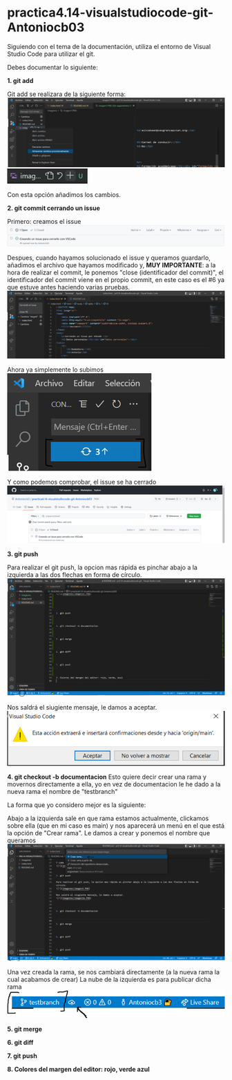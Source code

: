 # practica4.14-visualstudiocode-git-Antoniocb03

Siguiendo con el tema de la documentación, utiliza el entorno de Visual Studio Code para utilizar el git.

Debes documentar lo siguiente:

**1. git add**

Git add se realizara de la siguiente forma:
![?](imagenes/imagen1.PNG)
![?](imagenes/imagen1a.PNG)

Con esta opción añadimos los cambios.

**2. git commit cerrando un issue**

Primero: creamos el issue
![?](imagenes/imagen2.PNG)

Despues, cuando hayamos solucionado el issue y queramos guardarlo, añadimos el archivo que hayamos modificado y, **MUY IMPORTANTE**: a la hora de realizar el commit, le ponemos "close (identificador del commit)", el identificador del commit viene en el propio commit, en este caso es el #6 ya que estuve antes haciendo varias pruebas.
![?](imagenes/imagen2a.PNG)

Ahora ya simplemente lo subimos
![?](imagenes/imagen2b.PNG)

Y como podemos comprobar, el issue se ha cerrado
![?](imagenes/imagen2c.PNG)


**3. git push**

Para realizar el git push, la opcion mas rápida es pinchar abajo a la izquierda a las dos flechas en forma de círculo.
![?](imagenes/imagen3.PNG)

Nos saldrá el siugiente mensaje, le damos a aceptar.
![?](imagenes/imagen3a.PNG)



**4. git checkout -b documentacion**
Esto quiere decir crear una rama y movernos directamente a ella, yo en vez de documentacion le he dado a la nueva rama el nombre de "testbranch"

La forma que yo considero mejor es la siguiente:

Abajo a la izquierda sale en que rama estamos actualmente, clickamos sobre ella (que en mi caso es main) y nos aparecerá un menú en el que está la opción de "Crear rama". Le damos a crear y ponemos el nombre que queramos
![?](imagenes/imagen4.PNG)


Una vez creada la rama, se nos cambiará directamente (a la nueva rama la cual acabamos de crear)
La nube de la izquierda es para publicar dicha rama
![?](imagenes/imagen4a.PNG)


**5. git merge** 



**6. git diff**



**7. git push**



**8. Colores del margen del editor: rojo, verde azul**
